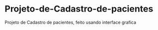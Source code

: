 # Projeto-de-Cadastro-de-pacientes
Projeto de Cadastro  de pacientes, feito usando interface grafica
